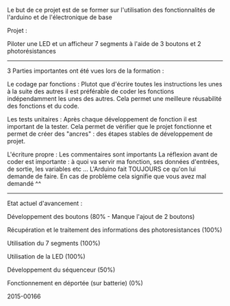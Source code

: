 Le but de ce projet est de se former sur l'utilisation des fonctionnalités de l'arduino et de l'électronique de base

Projet :

Piloter une LED et un afficheur 7 segments à l'aide de 3 boutons et 2 photorésistances

_________________________________________________________________________________________________________________________

3 Parties importantes ont été vues lors de la formation :

Le codage par fonctions :
  Plutot que d'écrire toutes les instructions les unes à la suite des autres il est préférable de coder les fonctions indépendamment les unes  des autres. Cela permet une meilleure réusabilité des fonctions et du code.
  
Les tests unitaires :
  Après chaque développement de fonction il est important de la tester. Cela permet de vérifier que le projet fonctionne et permet de créer des "ancres" : des étapes stables de développement de projet.
  
L'écriture propre :
  Les commentaires sont importants
  La réflexion avant de coder est importante : à quoi va servir ma fonction, ses données d'entrées, de sortie, les variables etc ...
  L'Arduino fait TOUJOURS ce qu'on lui demande de faire. En cas de problème cela signifie que vous avez mal demandé ^^

__________________________________________________________________________________________________________________________

Etat actuel d'avancement :

  Développement des boutons (80% - Manque l'ajout de 2 boutons)
  
  Récupération et le traitement des informations des photoresistances (100%)
  
  Utilisation du 7 segments (100%)
  
  Utilisation de la LED (100%)
  
  Développement du séquenceur (50%)
  
  Fonctionnement en déportée (sur batterie) (0%)

2015-00166
